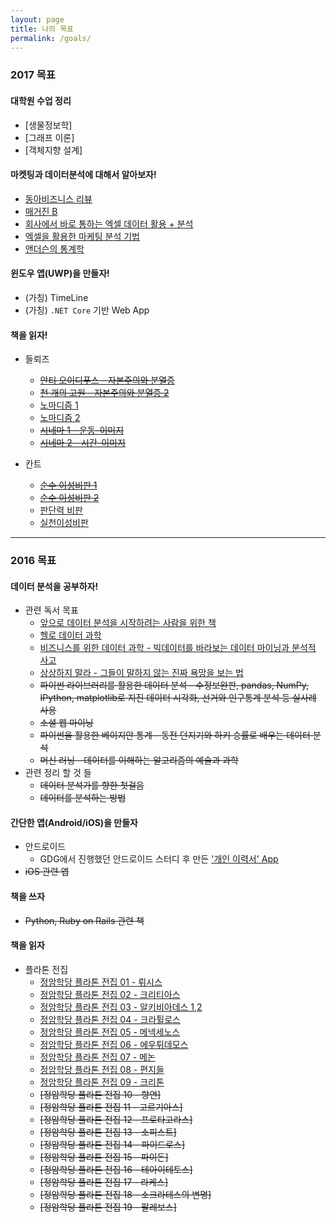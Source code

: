 ```yaml
---
layout: page
title: 나의 목표
permalink: /goals/
---
```


### 2017 목표

#### 대학원 수업 정리
* [생물정보학]
* [그래프 이론]
* [객체지향 설계]

#### 마켓팅과 데이터분석에 대해서 알아보자!
* [동아비즈니스 리뷰](http://www.aladin.co.kr/Search/wSearchResult.aspx?SearchTarget=Book&KeyRecentPublish=0&AuthorSearch=%B5%BF%BE%C6%C0%CF%BA%B8%B9%CC%B7%A1%C0%FC%B7%AB%BF%AC%B1%B8%BC%D2%40724605&OutStock=0&ViewType=Detail&SortOrder=5&CustReviewCount=0&CustReviewRank=0&KeyLastWord=%B5%BF%BE%C6%C0%CF%BA%B8%B9%CC%B7%A1%C0%FC%B7%AB%BF%AC%B1%B8%BC%D2&KeyWord=&CategorySearch=&ViewRowCount=25&chkKeyTitle=&chkKeyAuthor=&chkKeyPublisher=&chkKeyISBN=&chkKeyTag=&chkKeyTOC=&chkKeySubject=)
* [매거진 B](http://www.aladin.co.kr/Search/wSearchResult.aspx?SearchTarget=Book&KeyRecentPublish=0&AuthorSearch=JOH++Company+%28%C1%A6%C0%CC%BF%C0%BF%A1%C0%CC%C4%A1%29+%C6%ED%C1%FD%BA%CE%402313287&OutStock=0&ViewType=Detail&SortOrder=5&CustReviewCount=0&CustReviewRank=0&KeyLastWord=JOH++Company+%28%C1%A6%C0%CC%BF%C0%BF%A1%C0%CC%C4%A1%29+%C6%ED%C1%FD%BA%CE&KeyWord=&CategorySearch=&ViewRowCount=25&chkKeyTitle=&chkKeyAuthor=&chkKeyPublisher=&chkKeyISBN=&chkKeyTag=&chkKeyTOC=&chkKeySubject=)
* [회사에서 바로 통하는 엑셀 데이터 활용 + 분석](http://www.aladin.co.kr/shop/wproduct.aspx?ItemId=86488204)
* [엑셀을 활용한 마케팅 분석 기법](http://www.aladin.co.kr/shop/wproduct.aspx?ItemId=54526377)
* [앤더슨의 통계학](http://www.aladin.co.kr/shop/wproduct.aspx?ItemId=86829983)


#### 윈도우 앱(UWP)을 만들자!
* (가칭) TimeLine
* (가칭) `.NET Core` 기반 Web App

#### 책을 읽자!
* 들뢰즈
	* [~~안티 오이디푸스 - 자본주의와 분열증~~](http://www.aladin.co.kr/shop/wproduct.aspx?ItemId=49808189)
	* [~~천 개의 고원 - 자본주의와 분열증 2~~](http://www.aladin.co.kr/shop/wproduct.aspx?ItemId=287641)
	* [노마디즘 1](http://www.aladin.co.kr/shop/wproduct.aspx?ItemId=390112)
	* [노마디즘 2](http://www.aladin.co.kr/shop/wproduct.aspx?ItemId=390113)
	* [~~시네마 1 - 운동-이미지~~](http://www.aladin.co.kr/shop/wproduct.aspx?ItemId=365453)
	* [~~시네마 2 - 시간-이미지~~](http://www.aladin.co.kr/shop/wproduct.aspx?ItemId=567495)

* 칸트
	* [~~순수 이성비판 1~~](http://www.aladin.co.kr/shop/wproduct.aspx?ItemId=669748)
	* [~~순수 이성비판 2~~](http://www.aladin.co.kr/shop/wproduct.aspx?ItemId=669697)
	* [판단력 비판](http://www.aladin.co.kr/shop/wproduct.aspx?ItemId=3733294)
	* [실천이성비판](http://www.aladin.co.kr/shop/wproduct.aspx?ItemId=4470879)

------

### 2016 목표

#### 데이터 분석을 공부하자!
* 관련 독서 목표
	* [앞으로 데이터 분석을 시작하려는 사람을 위한 책](http://sigmadream.github.io/Book_for_people_who_want_to_start_a_data_analysis/)
	* [헬로 데이터 과학](http://sigmadream.github.io/Hello_Data_Sci/)
	* [비즈니스를 위한 데이터 과학 - 빅데이터를 바라보는 데이터 마이닝과 분석적 사고](http://sigmadream.github.io/Data_Science_For_Business/)
	* [상상하지 말라 - 그들이 말하지 않는 진짜 욕망을 보는 법](http://sigmadream.github.io/Dont_Fatnasy/)
	* ~~파이썬 라이브러리를 활용한 데이터 분석 - 수정보완판, pandas, NumPy, IPython, matplotlib로 지진 데이터 시각화, 선거와 인구통계 분석 등 실사례 사용~~
	* ~~소셜 웹 마이닝~~
	* ~~파이썬을 활용한 베이지안 통계 - 동전 던지기와 하키 승률로 배우는 데이터 분석~~
	* ~~머신 러닝 - 데이터를 이해하는 알고리즘의 예술과 과학~~
* 관련 정리 할 것 들
	* ~~데이터 분석가를 향한 첫걸음~~
	* ~~데이터를 분석하는 방법~~
	 
#### 간단한 앱(Android/iOS)을 만들자
* 안드로이드
	* GDG에서 진행했던 안드로이드 스터디 후 만든 ['개인 이력서' App](https://play.google.com/store/apps/details?id=com.sangkon.resume.sigmadreamresume) 
* ~~iOS 관련 앱~~

#### 책을 쓰자
* ~~Python, Ruby on Rails 관련 책~~

#### 책을 읽자
* 플라톤 전집
	* [정암학당 플라톤 전집 01 - 뤼시스](http://sigmadream.github.io/Lysis/)
	* [정암학당 플라톤 전집 02 - 크리티아스](http://sigmadream.github.io/Kritias/)
	* [정암학당 플라톤 전집 03 - 알키비아데스 1,2](http://sigmadream.github.io/Alkibiades/)
	* [정암학당 플라톤 전집 04 - 크라튈로스](http://sigmadream.github.io/Kratylos/)
	* [정암학당 플라톤 전집 05 - 메넥세노스](http://sigmadream.github.io/Menexenos/)
	* [정암학당 플라톤 전집 06 - 에우튀데모스](http://sigmadream.github.io/Euthydemos/)
	* [정암학당 플라톤 전집 07 - 메논](http://sigmadream.github.io/Menon/)
	* [정암학당 플라톤 전집 08 - 편지들](http://sigmadream.github.io/EPISTOLAI/)
	* [정암학당 플라톤 전집 09 - 크리톤](http://sigmadream.github.io/KRITON/)
	* ~~[정암학당 플라톤 전집 10 - 향연]~~
	* ~~[정암학당 플라톤 전집 11 - 고르기아스]~~
	* ~~[정암학당 플라톤 전집 12 - 프로타고라스]~~	
	* ~~[정암학당 플라톤 전집 13 - 소피스트]~~
	* ~~[정암학당 플라톤 전집 14 - 파이드로스]~~
	* ~~[정암학당 플라톤 전집 15 - 파이돈]~~
	* ~~[정암학당 플라톤 전집 16 - 테아이테토스]~~
	* ~~[정암학당 플라톤 전집 17 - 라케스]~~
	* ~~[정암학당 플라톤 전집 18 - 소크라테스의 변명]~~
	* ~~[정암학당 플라톤 전집 19 - 팔레보스]~~
	
	
	
